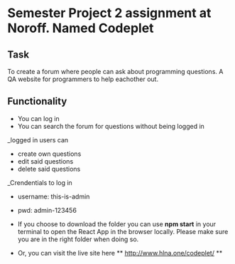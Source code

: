 # Semester Project 2 assignment at Noroff. Named Codeplet 

## Task
To create a forum where people can ask about programming questions. A QA website for programmers to help eachother out. 

## Functionality
- You can log in
- You can search the forum for questions without being logged in

_logged in users can
- create own questions
- edit said questions
- delete said questions

_Crendentials to log in 
- username: this-is-admin
- pwd: admin-123456



- If you choose to download the folder you can use **npm start** in your terminal to open the React App in the browser locally. Please make sure you are in the right folder when doing so. 
- Or, you can visit the live site here ** http://www.hlna.one/codeplet/ **
